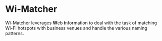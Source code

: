# Wi-Matcher

Wi-Matcher leverages **W**eb **i**nformation to deal with the task of matching Wi-Fi hotspots with business venues and handle the various naming patterns.